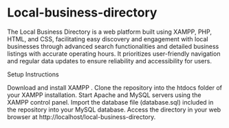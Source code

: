 # Local-business-directory

The Local Business Directory is a web platform built using XAMPP, PHP, HTML, and CSS, facilitating easy discovery and engagement with local businesses through advanced search functionalities and detailed business listings with accurate operating hours. It prioritizes user-friendly navigation and regular data updates to ensure reliability and accessibility for users.

Setup Instructions

Download and install XAMPP .
Clone the repository into the htdocs folder of your XAMPP installation.
Start Apache and MySQL servers using the XAMPP control panel.
Import the database file (database.sql) included in the repository into your MySQL database.
Access the directory in your web browser at http://localhost/local-business-directory.
